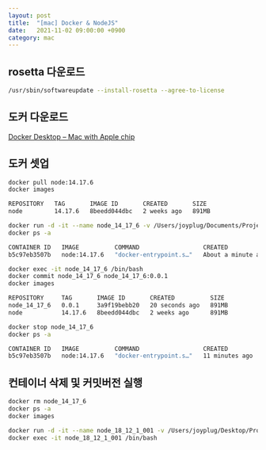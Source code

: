 ```yaml
---
layout: post
title:  "[mac] Docker & NodeJS"
date:   2021-11-02 09:00:00 +0900
category: mac
---
```


## rosetta 다운로드
```bash
/usr/sbin/softwareupdate --install-rosetta --agree-to-license
```


## 도커 다운로드
[Docker Desktop – Mac with Apple chip](https://docs.docker.com/desktop/mac/apple-silicon)


## 도커 셋업
```bash
docker pull node:14.17.6
docker images
```

```bash
REPOSITORY   TAG       IMAGE ID       CREATED       SIZE  
node         14.17.6   8beedd044dbc   2 weeks ago   891MB
```

```bash
docker run -d -it --name node_14_17_6 -v /Users/joyplug/Documents/Project/docker/node_14_17_6:/app node:14.17.6
docker ps -a
```

```bash
CONTAINER ID   IMAGE          COMMAND                  CREATED              STATUS          PORTS     NAMES
b5c97eb3507b   node:14.17.6   "docker-entrypoint.s…"   About a minute ago   Up 58 seconds             node_14_17_6
```

```bash
docker exec -it node_14_17_6 /bin/bash
docker commit node_14_17_6 node_14_17_6:0.0.1
docker images
```

```bash
REPOSITORY     TAG       IMAGE ID       CREATED          SIZE
node_14_17_6   0.0.1     3a9f19bebb20   20 seconds ago   891MB
node           14.17.6   8beedd044dbc   2 weeks ago      891MB
```

```bash
docker stop node_14_17_6
docker ps -a
```

```bash
CONTAINER ID   IMAGE          COMMAND                  CREATED          STATUS                       PORTS     NAMES
b5c97eb3507b   node:14.17.6   "docker-entrypoint.s…"   11 minutes ago   Exited (137) 4 seconds ago             node_14_17_6
```

## 컨테이너 삭제 및 커밋버전 실행
```bash
docker rm node_14_17_6
docker ps -a
docker images

docker run -d -it --name node_18_12_1_001 -v /Users/joyplug/Desktop/Project/docker/node_18_12_1:/app node_18_12_1:001
docker exec -it node_18_12_1_001 /bin/bash
```
